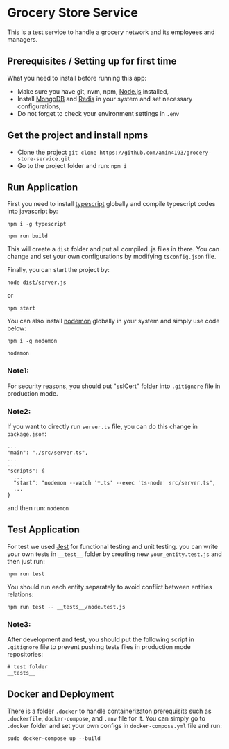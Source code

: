 # Grocery Store Service
This is a test service to handle a grocery network and its employees and managers.

## Prerequisites / Setting up for first time
What you need to install before running this app:
- Make sure you have git, nvm, npm, [Node.js](https://nodejs.org/en/download) installed,
- Install [MongoDB](https://docs.mongodb.com/manual/installation) and [Redis](https://redis.io/download) in your system and set necessary configurations,
- Do not forget to check your environment settings in `.env`

## Get the project and install npms
- Clone the project `git clone https://github.com/amin4193/grocery-store-service.git`
- Go to the project folder and run: `npm i`

## Run Application
First you need to install [typescript](https://www.npmjs.com/package/typescript) globally and compile typescript codes into javascript by:

```
npm i -g typescript

npm run build
```

This will create a `dist` folder and put all compiled .js files in there. You can change and set your own configurations by modifying `tsconfig.json` file.

Finally, you can start the project by:

```
node dist/server.js
```

or

```
npm start
```

You can also install [nodemon](https://www.npmjs.com/package/nodemon) globally in your system and simply use code below:

```
npm i -g nodemon

nodemon
```

### Note1:
For security reasons, you should put "sslCert" folder into `.gitignore` file in production mode.

### Note2:
If you want to directly run `server.ts` file, you can do this change in `package.json`:

```
...
"main": "./src/server.ts",
...
...
"scripts": {
  ...
  "start": "nodemon --watch '*.ts' --exec 'ts-node' src/server.ts",
  ...
}
```

and then run: `nodemon`

## Test Application
For test we used [Jest](https://jestjs.io/docs/getting-started) for functional testing and unit testing. you can write your own tests in `__test__` folder by creating new `your_entity.test.js` and then just run:

```
npm run test
```

You should run each entity separately to avoid conflict between entities relations:
```
npm run test -- __tests__/node.test.js
```

### Note3:
After development and test, you should put the following script in `.gitignore` file to prevent pushing tests files in production mode repositories:

```
# test folder
__tests__
```

## Docker and Deployment
There is a folder `.docker` to handle containerizaton prerequisits such as `.dockerfile`, `docker-compose`, and `.env` file for it. You can simply go to `.docker` folder and set your own configs in `docker-compose.yml` file and run:

```
sudo docker-compose up --build
```
